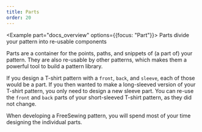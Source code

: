 ```yaml
---
title: Parts
order: 20
---
```


<Example part="docs_overview" options={{focus: "Part"}}>
Parts divide your pattern into re-usable components
</Example>

Parts are a container for the points, paths, and snippets of (a part of) your pattern.
They are also re-usable by other patterns, which makes them a powerful tool to build 
a pattern library.

If you design a T-shirt pattern with a `front`, `back`, and `sleeve`, each of those would be a part.
If you then wanted to make a long-sleeved version of your T-shirt pattern, you only need to design 
a new sleeve part. You can re-use the `front` and `back` parts of your short-sleeved T-shirt pattern, as they did not change.

When developing a FreeSewing pattern, you will spend most of your time designing the individual parts.

